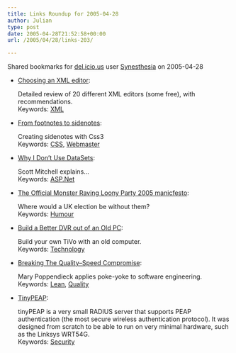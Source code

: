 ```yaml
---
title: Links Roundup for 2005-04-28
author: Julian
type: post
date: 2005-04-28T21:52:58+00:00
url: /2005/04/28/links-203/

---
```

Shared bookmarks for [del.icio.us][1] user  [Synesthesia][2] on 2005-04-28

  * [Choosing an XML editor][3]:
  
    Detailed review of 20 different XML editors (some free), with recommendations.   
    Keywords: [XML][4]
  * [From footnotes to sidenotes][5]:
  
    Creating sidenotes with Css3   
    Keywords: [CSS][6], [Webmaster][7]
  * [Why I Don&#8217;t Use DataSets][8]:
  
    Scott Mitchell explains&#8230;   
    Keywords: [ASP.Net][9]
  * [The Official Monster Raving Loony Party 2005 manicfesto][10]:
  
    Where would a UK election be without them?   
    Keywords: [Humour][11]

<!--more-->

  * [Build a Better DVR out of an Old PC][12]:
  
    Build your own TiVo with an old computer.   
    Keywords: [Technology][13]
  * [Breaking The Quality–Speed Compromise][14]:
  
    Mary Poppendieck applies poke-yoke to software engineering.   
    Keywords: [Lean][15], [Quality][16]
  * [TinyPEAP][17]:
  
    tinyPEAP is a very small RADIUS server that supports PEAP authentication (the most secure wireless authentication protocol). It was designed from scratch to be able to run on very minimal hardware, such as the Linksys WRT54G.   
    Keywords: [Security][18]

 [1]: https://del.icio.us/
 [2]: https://del.icio.us/synesthesia
 [3]: https://ahds.ac.uk/creating/information-papers/xml-editors/#section4 "https://ahds.ac.uk/creating/information-papers/xml-editors/#section4"
 [4]: https://del.icio.us/synesthesia/XML
 [5]: https://andreas.web-graphics.com/footnotes/#ftn6 "https://andreas.web-graphics.com/footnotes/#ftn6"
 [6]: https://del.icio.us/synesthesia/CSS
 [7]: https://del.icio.us/synesthesia/Webmaster
 [8]: https://aspnet.4guysfromrolla.com/articles/050405-1.aspx "https://aspnet.4guysfromrolla.com/articles/050405-1.aspx"
 [9]: https://del.icio.us/synesthesia/ASP.Net
 [10]: https://omrlp.brinkster.net/Manicfesto2005.asp "https://omrlp.brinkster.net/Manicfesto2005.asp"
 [11]: https://del.icio.us/synesthesia/Humour
 [12]: https://www.makezine.com/extras/4.html "https://www.makezine.com/extras/4.html"
 [13]: https://del.icio.us/synesthesia/Technology
 [14]: https://www.poppendieck.com/compromise.htm "https://www.poppendieck.com/compromise.htm"
 [15]: https://del.icio.us/synesthesia/Lean
 [16]: https://del.icio.us/synesthesia/Quality
 [17]: https://www.tinypeap.com/ "https://www.tinypeap.com/"
 [18]: https://del.icio.us/synesthesia/Security